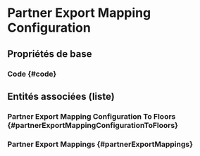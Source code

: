 #  Partner Export Mapping Configuration
<!--- THIS FILE IS GENERATED PLEASE DO NOT EDIT IT DIRECTLY --->



## Propriétés de base

### Code {#code}
        




## Entités associées (liste)

###  Partner Export Mapping Configuration To Floors {#partnerExportMappingConfigurationToFloors}
        

###  Partner Export Mappings {#partnerExportMappings}
        




